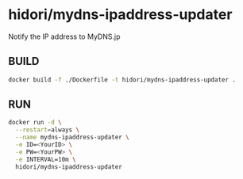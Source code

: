 # hidori/mydns-ipaddress-updater

Notify the IP address to MyDNS.jp

## BUILD

```bash
docker build -f ./Dockerfile -t hidori/mydns-ipaddress-updater .
```

## RUN

```bash
docker run -d \
  --restart=always \
  --name mydns-ipaddress-updater \
  -e ID=<YourID> \
  -e PW=<YourPW> \
  -e INTERVAL=10m \
  hidori/mydns-ipaddress-updater
```
